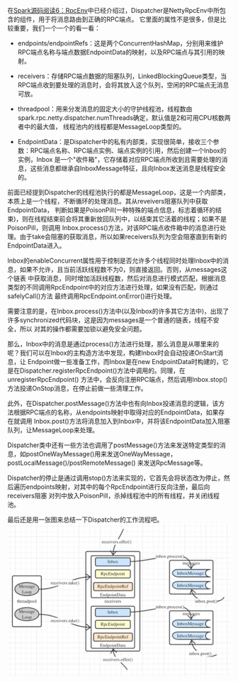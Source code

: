 在[Spark源码阅读6：RpcEnv](/Spark源码阅读6-RpcEnv/)中已经介绍过，Dispatcher是NettyRpcEnv中所包含的组件，用于将消息路由到正确的RPC端点。
它里面的属性不是很多，但是比较重要，我们一个一个的看一看：
  * endpoints/endpointRefs：这是两个ConcurrentHashMap，分别用来维护RPC端点名称与端点数据EndpointData的映射，以及RPC端点与其引用的映射。

  * receivers：存储RPC端点数据的阻塞队列，LinkedBlockingQueue类型，当RPC端点收到要处理的消息时，会将其放入这个队列，空闲的RPC端点无消息可放。

  * threadpool：用来分发消息的固定大小的守护线程池，线程数由spark.rpc.netty.dispatcher.numThreads确定，默认值是2和可用CPU核数两者中的最大值，
  线程池内的线程都是MessageLoop类型的。

  * EndpointData：是Dispatcher中的私有内部类，实现很简单，接收三个参数：RPC端点名称、RPC端点实例、端点实例的引用，然后创建一个Inbox的实例，Inbox
  是一个"收件箱"，它存储着对应RPC端点所收到且需要处理的消息，这些消息都继承自InboxMessage特征，且向Inbox发送消息是线程安全的。

前面已经提到Dispatcher的线程池执行的都是MessageLoop，这是一个内部类，本质上是一个线程，不断循环的处理消息。其从reveivers阻塞队列中获取EndpointData，
判断如果是PoisonPill(一种特殊的端点信息，标志着循环的结束)，则在线程结束前会将其重新放回队列中，以结束其它活着的线程；如果不是PoisonPill，则调用
Inbox.process()方法，对该RPC端点收件箱中的消息进行处理。由于take会阻塞的获取消息，所以如果receivers队列为空会阻塞直到有新的EndpointData进入。

Inbox的enableConcurrent属性用于控制是否允许多个线程同时处理Inbox中的消息，如果不允许，且当前活跃线程数不为0，则直接返回。否则，从messages这个链表
中获取消息，同时增加活跃线程数，然后对消息进行模式匹配，根据消息类型的不同调用RpcEndpoint中的对应方法进行处理，如果没有匹配，则通过safelyCall()方法
最终调用RpcEndpoint.onError()进行处理。

需要注意的是，在Inbox.process()方法中(以及Inbox的许多其它方法中)，出现了许多synchronized代码块，这是因为messages是一个普通的链表，线程不安全，所以
对其的操作都需要加锁以避免安全问题。

那么，Inbox中的消息是通过process()方法进行处理，那么消息是从哪里来的呢？我们可以在Inbox的主构造方法中发现，构建Inbox时会自动投递OnStart消息，让
Endpoint做一些准备工作，而Inbox是在new EndpointData时构建的，它是在Dispatcher.registerRpcEndpoint()方法中调用的。同理，在unregisterRpcEndpoint()
方法中，会反向注册RPC端点，然后调用Inbox.stop()方法投递OnStop消息，在停止前做一些清理工作。

此外，在Dispatcher.postMessage()方法中也有向Inbox投递消息的逻辑，该方法根据RPC端点的名称，从endpoints映射中取得对应的EndpointData，如果存在就调用
Inbox.post()方法将消息加入到Inbox中，并将该EndpointData加入阻塞队列，让MessageLoop来处理。

Dispatcher类中还有一些方法也调用了postMessage()方法来发送特定类型的消息，如postOneWayMessage()用来发送OneWayMessage，postLocalMessage()/postRemoteMessage()
来发送RpcMessage等。

Dispatcher的停止是通过调用stop()方法来实现的，它首先会将状态改为停止，然后遍历endpoints映射，对其中的每个RpcEndpoint进行反向注册，最后向receivers阻塞
对列中放入PoisonPill，杀掉线程池中的所有线程，并关闭线程池。

最后还是用一张图来总结一下Dispatcher的工作流程吧。
![Dispatcher工作流程](../assets/img/spark/dispatcher.png "Dispatcher工作流程")